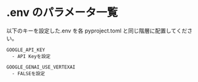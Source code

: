 # .env のパラメータ一覧

以下のキーを設定した.env を各 pyproject.toml と同じ階層に配置してください。

```
GOOGLE_API_KEY
  - API Keyを設定

GOOGLE_GENAI_USE_VERTEXAI
  - FALSEを設定
```
